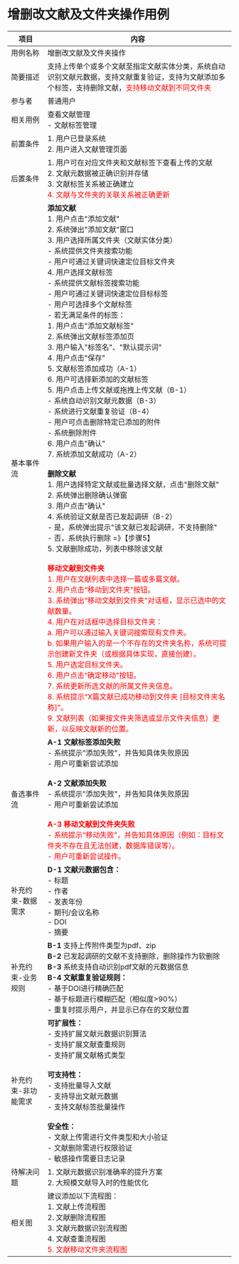 # 增删改文献及文件夹操作用例

| 项目 | 内容 |
|------|------|
| 用例名称 | 增删改文献及文件夹操作 |
| 简要描述 | 支持上传单个或多个文献至指定文献实体分类，系统自动识别文献元数据，支持文献重复验证，支持为文献添加多个标签，支持删除文献，<span style="color: red">支持移动文献到不同文件夹</span> |
| 参与者 | 普通用户 |
| 相关用例 | 查看文献管理<br>- 文献标签管理 |
| 前置条件 | 1. 用户已登录系统<br>2. 用户进入文献管理页面 |
| 后置条件 | 1. 用户可在对应文件夹和文献标签下查看上传的文献<br>2. 文献元数据被正确识别并存储<br>3. 文献标签关系被正确建立<br><span style="color: red">4. 文献与文件夹的关联关系被正确更新</span> |
| 基本事件流 | **添加文献**<br>1. 用户点击"添加文献"<br>2. 系统弹出"添加文献"窗口<br>3. 用户选择所属文件夹（文献实体分类）<br>   - 系统提供文件夹搜索功能<br>   - 用户可通过关键词快速定位目标文件夹<br>4. 用户选择文献标签<br>   - 系统提供文献标签搜索功能<br>   - 用户可通过关键词快速定位目标标签<br>   - 用户可选择多个文献标签<br>   - 若无满足条件的标签：<br>     1. 用户点击"添加文献标签"<br>     2. 系统弹出文献标签添加页<br>     3. 用户输入"标签名"、"默认提示词"<br>     4. 用户点击"保存"<br>     5. 文献标签添加成功（A-1）<br>     6. 用户可选择新添加的文献标签<br>5. 用户点击上传文献或拖拽上传文献（B-1）<br>   - 系统自动识别文献元数据（B-3）<br>   - 系统进行文献重复验证（B-4）<br>   - 用户可点击删除特定已添加的附件<br>   - 系统删除附件<br>6. 用户点击"确认"<br>7. 系统添加文献成功（A-2）<br><br>**删除文献**<br>1. 用户选择特定文献或批量选择文献，点击"删除文献"<br>2. 系统弹出删除确认弹窗<br>3. 用户点击"确认"<br>4. 系统验证文献是否已发起调研（B-2）<br>   - 是，系统弹出提示"该文献已发起调研，不支持删除"<br>   - 否，系统执行删除 =》【步骤5】<br>5. 文献删除成功，列表中移除该文献<br><br><span style="color: red">**移动文献到文件夹**<br>1. 用户在文献列表中选择一篇或多篇文献。<br>2. 用户点击“移动到文件夹”按钮。<br>3. 系统弹出“移动文献到文件夹”对话框，显示已选中的文献数量。<br>4. 用户在对话框中选择目标文件夹：<br>   a. 用户可以通过输入关键词搜索现有文件夹。<br>   b. 如果用户输入的是一个不存在的文件夹名称，系统可提示创建新文件夹（或根据具体实现，直接创建）。<br>5. 用户选定目标文件夹。<br>6. 用户点击“确定移动”按钮。<br>7. 系统更新所选文献的所属文件夹信息。<br>8. 系统提示“X篇文献已成功移动到文件夹 [目标文件夹名称]”。<br>9. 文献列表（如果按文件夹筛选或显示文件夹信息）更新，以反映文献新的位置。</span> |
| 备选事件流 | **A-1 文献标签添加失败**<br>- 系统提示"添加失败"，并告知具体失败原因<br>- 用户可重新尝试添加<br><br>**A-2 文献添加失败**<br>- 系统提示"添加失败"，并告知具体失败原因<br>- 用户可重新尝试添加<br><br><span style="color: red">**A-3 移动文献到文件夹失败**<br>- 系统提示“移动失败”，并告知具体原因（例如：目标文件夹不存在且无法创建，数据库错误等）。<br>- 用户可重新尝试操作。</span> |
| 补充约束-数据需求 | **D-1 文献元数据包含：**<br>- 标题<br>- 作者<br>- 发表年份<br>- 期刊/会议名称<br>- DOI<br>- 摘要 |
| 补充约束-业务规则 | **B-1** 支持上传附件类型为pdf、zip<br>**B-2** 已发起调研的文献不支持删除，删除操作为软删除<br>**B-3** 系统支持自动识别pdf文献的元数据信息<br>**B-4 文献重复验证规则：**<br>- 基于DOI进行精确匹配<br>- 基于标题进行模糊匹配（相似度>90%）<br>- 重复时提示用户，并显示已存在的文献位置 |
| 补充约束-非功能需求 | **可扩展性：**<br>- 支持扩展文献元数据识别算法<br>- 支持扩展文献查重规则<br>- 支持扩展文献格式类型<br><br>**可支持性：**<br>- 支持批量导入文献<br>- 支持导出文献元数据<br>- 支持文献标签批量操作<br><br>**安全性：**<br>- 文献上传需进行文件类型和大小验证<br>- 文献删除需进行权限验证<br>- 敏感操作需要日志记录 |
| 待解决问题 | 1. 文献元数据识别准确率的提升方案<br>2. 大规模文献导入时的性能优化 |
| 相关图 | 建议添加以下流程图：<br>1. 文献上传流程图<br>2. 文献删除流程图<br>3. 文献元数据识别流程图<br>4. 文献查重流程图<br><span style="color: red">5. 文献移动文件夹流程图</span> |
